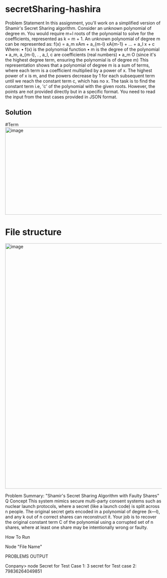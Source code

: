 ﻿# secretSharing-hashira
Problem Statement
In this assignment, you'll work on a simplified version of Shamir's Secret Sharing algorithm.
Consider an unknown polynomial of degree m. You would require m+l roots of the polynomial to
solve for the coefficients, represented as k = m + 1.
An unknown polynomial of degree m can be represented as:
f(x) = a_m xAm + a_{m-l} xA{m-1} + ... + a_l x + c
Where:
• f(x) is the polynomial function
• m is the degree of the polynomial
• a_m, a_{m-l}, . , a_l, c are coefficients (real numbers)
• a_m O (since it's the highest degree term, ensuring the polynomial is of degree m)
This representation shows that a polynomial of degree m is a sum of terms, where each term is a
coefficient multiplied by a power of x. The highest power of x is m, and the powers decrease by 1
for each subsequent term until we reach the constant term c, which has no x.
The task is to find the constant term i.e, 'c' of the polynomial with the given roots. However, the
points are not provided directly but in a specific format.
You need to read the input from the test cases provided in JSON format.

## Solution
#Term
<img width="993" height="282" alt="image" src="https://github.com/user-attachments/assets/23bae570-d41f-498f-89cf-40db9398aae0" />

# File structure
<img width="1541" height="790" alt="image" src="https://github.com/user-attachments/assets/e6d9c9f0-54a0-4e05-8e70-ded380a6f4c1" />

Problem Summary: "Shamir's Secret Sharing Algorithm with Faulty Shares"
Q Concept
This system mimics secure multi-party consent systems such as nuclear launch protocols, where
a secret (like a launch code) is split across n people. The original secret gets encoded in a
polynomial of degree (k—l), and any k out of n correct shares can reconstruct it.
Your job is to recover the original constant term C of the polynomial using a corrupted set of n
shares, where at least one share may be intentionally wrong or faulty.

How To Run 

Node "File Name"


PROBLEMS OUTPUT

Conpany> node
Secret for Test Case 1: 3
secret for Test case 2: 79836264049851


